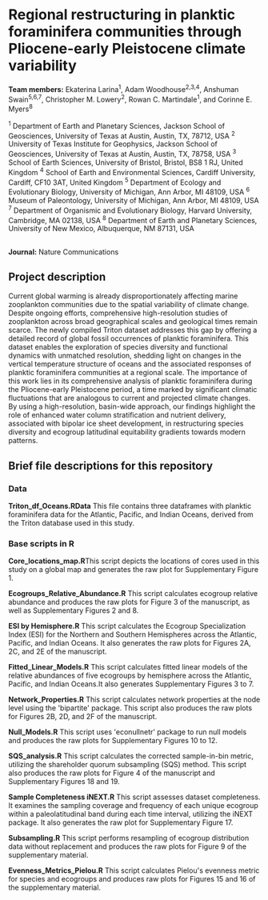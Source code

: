 # Regional restructuring in planktic foraminifera communities through Pliocene-early Pleistocene climate variability 

**Team members:**
Ekaterina Larina<sup>1</sup>, Adam Woodhouse<sup>2,3,4</sup>, Anshuman Swain<sup>5,6,7</sup>, Christopher M. Lowery<sup>2</sup>, Rowan C. Martindale<sup>1</sup>, and Corinne E. Myers<sup>8</sup>

<sup>1</sup> Department of Earth and Planetary Sciences, Jackson School of Geosciences, University of Texas at Austin, Austin, TX, 78712, USA
<sup>2</sup> University of Texas Institute for Geophysics, Jackson School of Geosciences, University of   Texas at Austin, Austin, TX, 78758, USA
<sup>3</sup> School of Earth Sciences, University of Bristol, Bristol, BS8 1 RJ, United Kingdom
<sup>4</sup> School of Earth and Environmental Sciences, Cardiff University, Cardiff, CF10 3AT, United Kingdom
<sup>5</sup> Department of Ecology and Evolutionary Biology, University of Michigan, Ann Arbor, MI 48109, USA
<sup>6</sup> Museum of Paleontology, University of Michigan, Ann Arbor, MI 48109, USA
<sup>7</sup> Department of Organismic and Evolutionary Biology, Harvard University, Cambridge, MA 02138, USA
<sup>8</sup> Department of Earth and Planetary Sciences, University of New Mexico, Albuquerque, NM 87131, USA
##
**Journal:** Nature Communications

## Project description
Current global warming is already disproportionately affecting marine zooplankton communities due to the spatial variability of climate change. Despite ongoing efforts, comprehensive high-resolution studies of zooplankton across broad geographical scales and geological times remain scarce. The newly compiled Triton dataset addresses this gap by offering a detailed record of global fossil occurrences of planktic foraminifera. This dataset enables the exploration of species diversity and functional dynamics with unmatched resolution, shedding light on changes in the vertical temperature structure of oceans and the associated responses of planktic foraminifera communities at a regional scale. The importance of this work lies in its comprehensive analysis of planktic foraminifera during the Pliocene-early Pleistocene period, a time marked by significant climatic fluctuations that are analogous to current and projected climate changes. By using a high-resolution, basin-wide approach, our findings highlight the role of enhanced water column stratification and nutrient delivery, associated with bipolar ice sheet development, in restructuring species diversity and ecogroup latitudinal equitability gradients towards modern patterns.  

## Brief file descriptions for this repository
### Data
**Triton_df_Oceans.RData** This file contains three dataframes with planktic foraminifera data for the Atlantic, Pacific, and Indian Oceans, derived from the Triton database used in this study.
### Base scripts in R

**Core_locations_map.R**This script depicts the locations of cores used in this study on a global map and generates the raw plot for Supplementary Figure 1. 

**Ecogroups_Relative_Abundance.R** This script calculates ecogroup relative abundance and produces the raw plots for Figure 3 of the manuscript, as well as Supplementary Figures 2 and 8. 

**ESI by Hemisphere.R** This script calculates the Ecogroup Specialization Index (ESI) for the Northern and Southern Hemispheres across the Atlantic, Pacific, and Indian Oceans. It also generates the raw plots for Figures 2A, 2C, and 2E of the manuscript.

**Fitted_Linear_Models.R** This script calculates fitted linear models of the relative abundances of five ecogroups by hemisphere across the Atlantic, Pacific, and Indian Oceans.It also generates Supplementary Figures 3 to 7.

**Network_Properties.R** This script calculates network properties at the node level using the 'bipartite' package. This script also produces the raw plots for Figures 2B, 2D, and 2F of the manuscript.

**Null_Models.R** This script uses 'econullnetr' package to run null models and produces the raw plots for Supplementary Figures 10 to 12. 

**SQS_analysis.R** This script calculates the corrected sample-in-bin metric, utilizing the shareholder quorum subsampling (SQS) method. This script also produces the raw plots for Figure 4 of the manuscript and Supplementary Figures 18 and 19.

**Sample Completeness iNEXT.R** This script assesses dataset completeness. It examines the sampling coverage and frequency of each unique ecogroup within a paleolatitudinal band during each time interval, utilizing the iNEXT package. It also generates the raw plot for Supplementary Figure 17. 

**Subsampling.R** This script performs resampling of ecogroup distribution data without replacement and produces the raw plots for Figure 9 of the supplementary material.

**Evenness_Metrics_Pielou.R** This script calculates Pielou's evenness metric for species and ecogroups and produces raw plots for Figures 15 and 16 of the supplementary material.
